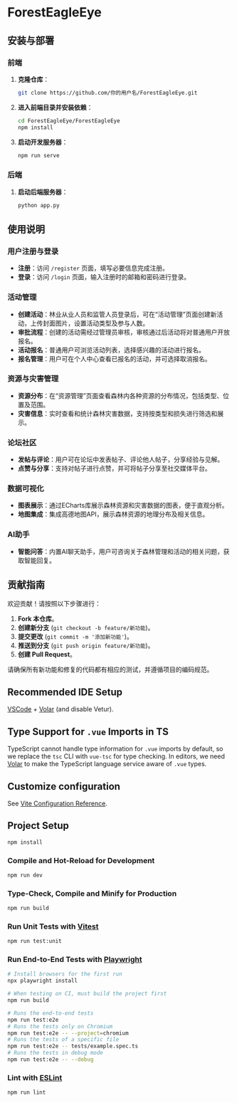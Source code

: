 # ForestEagleEye

## 安装与部署

### 前端

1. **克隆仓库**：

    ```bash
    git clone https://github.com/你的用户名/ForestEagleEye.git
    ```

2. **进入前端目录并安装依赖**：

    ```bash
    cd ForestEagleEye/ForestEagleEye
    npm install
    ```

3. **启动开发服务器**：

    ```bash
    npm run serve
    ```

### 后端

1. **启动后端服务器**：

    ```bash
    python app.py
    ```

## 使用说明

### 用户注册与登录

- **注册**：访问 `/register` 页面，填写必要信息完成注册。
- **登录**：访问 `/login` 页面，输入注册时的邮箱和密码进行登录。

### 活动管理

- **创建活动**：林业从业人员和监管人员登录后，可在“活动管理”页面创建新活动，上传封面图片，设置活动类型及参与人数。
- **审批流程**：创建的活动需经过管理员审核，审核通过后活动将对普通用户开放报名。
- **活动报名**：普通用户可浏览活动列表，选择感兴趣的活动进行报名。
- **报名管理**：用户可在个人中心查看已报名的活动，并可选择取消报名。

### 资源与灾害管理

- **资源分布**：在“资源管理”页面查看森林内各种资源的分布情况，包括类型、位置及范围。
- **灾害信息**：实时查看和统计森林灾害数据，支持按类型和损失进行筛选和展示。

### 论坛社区

- **发帖与评论**：用户可在论坛中发表帖子、评论他人帖子，分享经验与见解。
- **点赞与分享**：支持对帖子进行点赞，并可将帖子分享至社交媒体平台。

### 数据可视化

- **图表展示**：通过ECharts库展示森林资源和灾害数据的图表，便于直观分析。
- **地图集成**：集成高德地图API，展示森林资源的地理分布及相关信息。

### AI助手

- **智能问答**：内置AI聊天助手，用户可咨询关于森林管理和活动的相关问题，获取智能回复。

## 贡献指南

欢迎贡献！请按照以下步骤进行：

1. **Fork 本仓库**。
2. **创建新分支** (`git checkout -b feature/新功能`)。
3. **提交更改** (`git commit -m '添加新功能'`)。
4. **推送到分支** (`git push origin feature/新功能`)。
5. **创建 Pull Request**。

请确保所有新功能和修复的代码都有相应的测试，并遵循项目的编码规范。

## Recommended IDE Setup

[VSCode](https://code.visualstudio.com/) + [Volar](https://marketplace.visualstudio.com/items?itemName=Vue.volar) (and disable Vetur).

## Type Support for `.vue` Imports in TS

TypeScript cannot handle type information for `.vue` imports by default, so we replace the `tsc` CLI with `vue-tsc` for type checking. In editors, we need [Volar](https://marketplace.visualstudio.com/items?itemName=Vue.volar) to make the TypeScript language service aware of `.vue` types.

## Customize configuration

See [Vite Configuration Reference](https://vitejs.dev/config/).

## Project Setup

```sh
npm install
```

### Compile and Hot-Reload for Development

```sh
npm run dev
```

### Type-Check, Compile and Minify for Production

```sh
npm run build
```

### Run Unit Tests with [Vitest](https://vitest.dev/)

```sh
npm run test:unit
```

### Run End-to-End Tests with [Playwright](https://playwright.dev)

```sh
# Install browsers for the first run
npx playwright install

# When testing on CI, must build the project first
npm run build

# Runs the end-to-end tests
npm run test:e2e
# Runs the tests only on Chromium
npm run test:e2e -- --project=chromium
# Runs the tests of a specific file
npm run test:e2e -- tests/example.spec.ts
# Runs the tests in debug mode
npm run test:e2e -- --debug
```

### Lint with [ESLint](https://eslint.org/)

```sh
npm run lint
```
